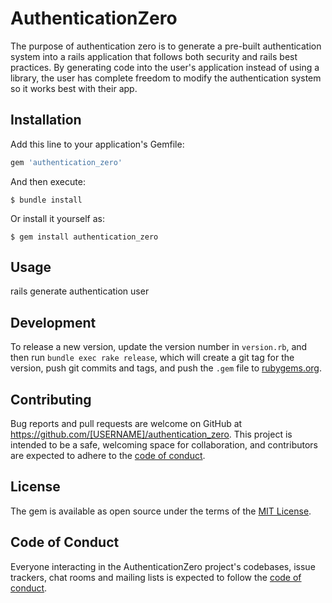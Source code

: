 # AuthenticationZero

The purpose of authentication zero is to generate a pre-built authentication system into a rails application that follows both security and rails best practices. By generating code into the user's application instead of using a library, the user has complete freedom to modify the authentication system so it works best with their app.

## Installation

Add this line to your application's Gemfile:

```ruby
gem 'authentication_zero'
```

And then execute:

    $ bundle install

Or install it yourself as:

    $ gem install authentication_zero

## Usage

rails generate authentication user

## Development

To release a new version, update the version number in `version.rb`, and then run `bundle exec rake release`, which will create a git tag for the version, push git commits and tags, and push the `.gem` file to [rubygems.org](https://rubygems.org).

## Contributing

Bug reports and pull requests are welcome on GitHub at https://github.com/[USERNAME]/authentication_zero. This project is intended to be a safe, welcoming space for collaboration, and contributors are expected to adhere to the [code of conduct](https://github.com/lazaronixon/authentication_zero/blob/master/CODE_OF_CONDUCT.md).


## License

The gem is available as open source under the terms of the [MIT License](https://opensource.org/licenses/MIT).

## Code of Conduct

Everyone interacting in the AuthenticationZero project's codebases, issue trackers, chat rooms and mailing lists is expected to follow the [code of conduct](https://github.com/lazaronixon/authentication_zero/blob/master/CODE_OF_CONDUCT.md).
